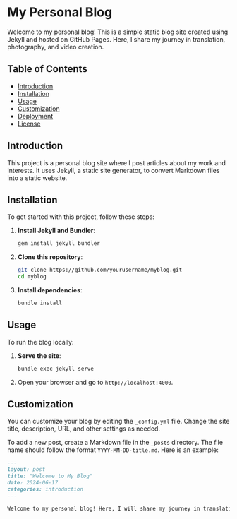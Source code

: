 # My Personal Blog

Welcome to my personal blog! This is a simple static blog site created using Jekyll and hosted on GitHub Pages. Here, I share my journey in translation, photography, and video creation.

## Table of Contents

- [Introduction](#introduction)
- [Installation](#installation)
- [Usage](#usage)
- [Customization](#customization)
- [Deployment](#deployment)
- [License](#license)

## Introduction

This project is a personal blog site where I post articles about my work and interests. It uses Jekyll, a static site generator, to convert Markdown files into a static website.

## Installation

To get started with this project, follow these steps:

1. **Install Jekyll and Bundler**:

    ```sh
    gem install jekyll bundler
    ```

2. **Clone this repository**:

    ```sh
    git clone https://github.com/yourusername/myblog.git
    cd myblog
    ```

3. **Install dependencies**:

    ```sh
    bundle install
    ```

## Usage

To run the blog locally:

1. **Serve the site**:

    ```sh
    bundle exec jekyll serve
    ```

2. Open your browser and go to `http://localhost:4000`.

## Customization

You can customize your blog by editing the `_config.yml` file. Change the site title, description, URL, and other settings as needed.

To add a new post, create a Markdown file in the `_posts` directory. The file name should follow the format `YYYY-MM-DD-title.md`. Here is an example:

```markdown
---
layout: post
title: "Welcome to My Blog"
date: 2024-06-17
categories: introduction
---

Welcome to my personal blog! Here, I will share my journey in translation, photography, and video creation.
